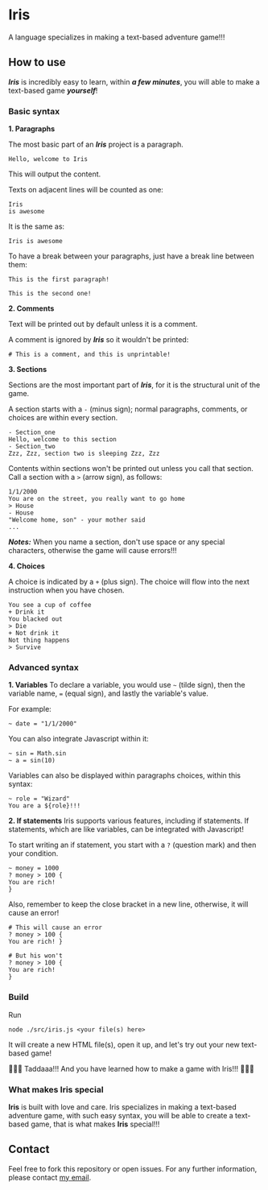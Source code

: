 # Iris
A language specializes in making a text-based adventure game!!!

## How to use
***Iris*** is incredibly easy to learn, within ***a few minutes***, you will able to make a text-based game ***yourself***!

### Basic syntax
**1. Paragraphs**

The most basic part of an ***Iris*** project is a paragraph.
```
Hello, welcome to Iris
```
This will output the content.

Texts on adjacent lines will be counted as one:
```
Iris
is awesome
```
It is the same as:
```
Iris is awesome
```

To have a break between your paragraphs, just have a break line between them:
```
This is the first paragraph!

This is the second one!
```

**2. Comments**

Text will be printed out by default unless it is a comment.

A comment is ignored by ***Iris*** so it wouldn't be printed:
```
# This is a comment, and this is unprintable!
```

**3. Sections**

Sections are the most important part of ***Iris***, for it is the structural unit of the game.

A section starts with a `-` (minus sign); normal paragraphs, comments, or choices are within every section.

```
- Section_one
Hello, welcome to this section
- Section_two
Zzz, Zzz, section two is sleeping Zzz, Zzz
```

Contents within sections won't be printed out unless you call that section. Call a section with a `>` (arrow sign), as follows:

```
1/1/2000
You are on the street, you really want to go home
> House
- House
"Welcome home, son" - your mother said
...
```

***Notes:*** When you name a section, don't use space or any special characters, otherwise the game will cause errors!!!

**4. Choices**

A choice is indicated by a `+` (plus sign). The choice will flow into the next instruction when you have chosen.

```
You see a cup of coffee
+ Drink it
You blacked out
> Die
+ Not drink it
Not thing happens
> Survive
```

### Advanced syntax
**1. Variables**
To declare a variable, you would use `~` (tilde sign), then the variable name, `=` (equal sign), and lastly the variable's value.

For example:
```
~ date = "1/1/2000"
```

You can also integrate Javascript within it:
```
~ sin = Math.sin
~ a = sin(10)
```

Variables can also be displayed within paragraphs choices, within this syntax:
```
~ role = "Wizard"
You are a ${role}!!!
```

**2. If statements**
Iris supports various features, including if statements. If statements, which are like variables, can be integrated with Javascript!

To start writing an if statement, you start with a `?` (question mark) and then your condition.

```
~ money = 1000
? money > 100 {
You are rich!
}
```

Also, remember to keep the close bracket in a new line, otherwise, it will cause an error!

```
# This will cause an error
? money > 100 {
You are rich! }

# But his won't
? money > 100 {
You are rich!
}
```

### Build
Run
```
node ./src/iris.js <your file(s) here>
```
It will create a new HTML file(s), open it up, and let's try out your new text-based game! 

🎉🎉🥳 Taddaaa!!! And you have learned how to make a game with Iris!!! 🎊🎊👏

### What makes Iris special
**Iris** is built with love and care. Iris specializes in making a text-based adventure game, with such easy syntax, you will be able to create a text-based game, that is what makes **Iris** special!!!

## Contact
Feel free to fork this repository or open issues. For any further information, please contact [my email](mailto:nguyengiabach1201@gmail.com).
